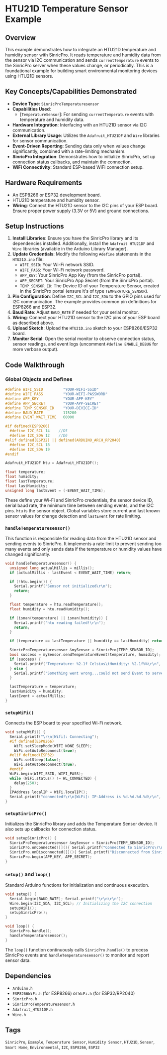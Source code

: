 # HTU21D Temperature Sensor Example

## Overview
This example demonstrates how to integrate an HTU21D temperature and humidity sensor with SinricPro. It reads temperature and humidity data from the sensor via I2C communication and sends `currentTemperature` events to the SinricPro server when these values change, or periodically. This is a foundational example for building smart environmental monitoring devices using HTU21D sensors.

## Key Concepts/Capabilities Demonstrated
*   **Device Type**: `SinricProTemperaturesensor`
*   **Capabilities Used**:
    *   [`TemperatureSensor`]: For sending `currentTemperature` events with temperature and humidity data.
*   **Hardware Integration**: Interfacing with an HTU21D sensor via I2C communication.
*   **External Library Usage**: Utilizes the `Adafruit_HTU21DF` and `Wire` libraries for sensor communication.
*   **Event-Driven Reporting**: Sending data only when values change significantly, combined with a rate-limiting mechanism.
*   **SinricPro Integration**: Demonstrates how to initialize SinricPro, set up connection status callbacks, and maintain the connection.
*   **WiFi Connectivity**: Standard ESP-based WiFi connection setup.

## Hardware Requirements
*   An ESP8266 or ESP32 development board.
*   HTU21D temperature and humidity sensor.
*   **Wiring**: Connect the HTU21D sensor to the I2C pins of your ESP board. Ensure proper power supply (3.3V or 5V) and ground connections.

## Setup Instructions
1.  **Install Libraries**: Ensure you have the SinricPro library and its dependencies installed. Additionally, install the `Adafruit HTU21DF` and `Wire` libraries (available in the Arduino Library Manager).
2.  **Update Credentials**: Modify the following `#define` statements in the `HTU21D.ino` file:
    *   `WIFI_SSID`: Your Wi-Fi network SSID.
    *   `WIFI_PASS`: Your Wi-Fi network password.
    *   `APP_KEY`: Your SinricPro App Key (from the SinricPro portal).
    *   `APP_SECRET`: Your SinricPro App Secret (from the SinricPro portal).
    *   `TEMP_SENSOR_ID`: The Device ID of your Temperature Sensor, created in the SinricPro portal (ensure it's of type `TEMPERATURE_SENSOR`).
3.  **Pin Configuration**: Define `I2C_SCL` and `I2C_SDA` to the GPIO pins used for I2C communication. The example provides common pin definitions for ESP8266 and ESP32.
4.  **Baud Rate**: Adjust `BAUD_RATE` if needed for your serial monitor.
5.  **Wiring**: Connect your HTU21D sensor to the I2C pins of your ESP board as described above.
6.  **Upload Sketch**: Upload the `HTU21D.ino` sketch to your ESP8266/ESP32 board.
7.  **Monitor Serial**: Open the serial monitor to observe connection status, sensor readings, and event logs (uncomment `#define ENABLE_DEBUG` for more verbose output).

## Code Walkthrough

### Global Objects and Defines
```cpp
#define WIFI_SSID         "YOUR-WIFI-SSID"    
#define WIFI_PASS         "YOUR-WIFI-PASSWORD"
#define APP_KEY           "YOUR-APP-KEY"      
#define APP_SECRET        "YOUR-APP-SECRET"   
#define TEMP_SENSOR_ID    "YOUR-DEVICE-ID"    
#define BAUD_RATE         115200                
#define EVENT_WAIT_TIME   60000   

#if defined(ESP8266)
  #define I2C_SCL 14    //D5                
  #define I2C_SDA 12    //D6
#elif defined(ESP32) || defined(ARDUINO_ARCH_RP2040)
  #define I2C_SCL 18                    
  #define I2C_SDA 19 
#endif

Adafruit_HTU21DF htu = Adafruit_HTU21DF();

float temperature;
float humidity;
float lastTemperature;
float lastHumidity;
unsigned long lastEvent = (-EVENT_WAIT_TIME);
```
These define your Wi-Fi and SinricPro credentials, the sensor device ID, serial baud rate, the minimum time between sending events, and the I2C pins. `htu` is the sensor object. Global variables store current and last known sensor values for change detection and `lastEvent` for rate limiting.

### `handleTemperaturesensor()`
This function is responsible for reading data from the HTU21D sensor and sending events to SinricPro. It implements a rate limit to prevent sending too many events and only sends data if the temperature or humidity values have changed significantly.
```cpp
void handleTemperaturesensor() {
  unsigned long actualMillis = millis();
  if (actualMillis - lastEvent < EVENT_WAIT_TIME) return; 

  if (!htu.begin()) {
    Serial.printf("Sensor not initialized\r\n");
    return;
  }

  float temperature = htu.readTemperature();
  float humidity = htu.readHumidity();

  if (isnan(temperature) || isnan(humidity)) { 
    Serial.printf("htu reading failed!\r\n");  
    return;                                    
  } 

  if (temperature == lastTemperature || humidity == lastHumidity) return; 

  SinricProTemperaturesensor &mySensor = SinricPro[TEMP_SENSOR_ID];  
  bool success = mySensor.sendTemperatureEvent(temperature, humidity); 
  if (success) {  
    Serial.printf("Temperature: %2.1f Celsius\tHumidity: %2.1f%%\r\n", temperature, humidity);
  } else {  
    Serial.printf("Something went wrong...could not send Event to server!\r\n");
  }

  lastTemperature = temperature;  
  lastHumidity = humidity;        
  lastEvent = actualMillis;       
}
```

### `setupWiFi()`
Connects the ESP board to your specified Wi-Fi network.
```cpp
void setupWiFi() {
  Serial.printf("\r\n[Wifi]: Connecting");
  #if defined(ESP8266)
    WiFi.setSleepMode(WIFI_NONE_SLEEP); 
    WiFi.setAutoReconnect(true);
  #elif defined(ESP32)
    WiFi.setSleep(false); 
    WiFi.setAutoReconnect(true);
  #endif
  WiFi.begin(WIFI_SSID, WIFI_PASS); 
  while (WiFi.status() != WL_CONNECTED) {
    delay(250);
  }
  IPAddress localIP = WiFi.localIP();
  Serial.printf("connected!\r\n[WiFi]: IP-Address is %d.%d.%d.%d\r\n", localIP[0], localIP[1], localIP[2], localIP[3]);
}
```

### `setupSinricPro()`
Initializes the SinricPro library and adds the Temperature Sensor device. It also sets up callbacks for connection status.
```cpp
void setupSinricPro() {
  SinricProTemperaturesensor &mySensor = SinricPro[TEMP_SENSOR_ID];
  SinricPro.onConnected([](){ Serial.printf("Connected to SinricPro\r\n"); }); 
  SinricPro.onDisconnected([](){ Serial.printf("Disconnected from SinricPro\r\n"); });
  SinricPro.begin(APP_KEY, APP_SECRET);
}
```

### `setup()` and `loop()`
Standard Arduino functions for initialization and continuous execution.
```cpp
void setup() {
  Serial.begin(BAUD_RATE); Serial.printf("\r\n\r\n");
  Wire.begin(I2C_SDA, I2C_SCL); // Initializing the I2C connection
  setupWiFi();
  setupSinricPro();
}

void loop() {
  SinricPro.handle();
  handleTemperaturesensor();
}
```

The `loop()` function continuously calls `SinricPro.handle()` to process SinricPro events and `handleTemperaturesensor()` to monitor and report sensor data.

## Dependencies
*   `Arduino.h`
*   `ESP8266WiFi.h` (for ESP8266) or `WiFi.h` (for ESP32/RP2040)
*   `SinricPro.h`
*   `SinricProTemperaturesensor.h`
*   `Adafruit_HTU21DF.h`
*   `Wire.h`

## Tags
`SinricPro`, `Example`, `Temperature Sensor`, `Humidity Sensor`, `HTU21D`, `Sensor`, `Smart Home`, `Environmental`, `I2C`, `ESP8266`, `ESP32`
